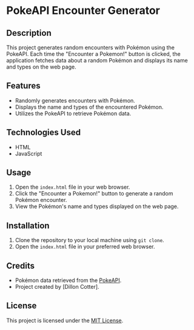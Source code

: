 # PokeAPI Encounter Generator

## Description
This project generates random encounters with Pokémon using the PokeAPI. Each time the "Encounter a Pokemon!" button is clicked, the application fetches data about a random Pokémon and displays its name and types on the web page.

## Features
- Randomly generates encounters with Pokémon.
- Displays the name and types of the encountered Pokémon.
- Utilizes the PokeAPI to retrieve Pokémon data.

## Technologies Used
- HTML
- JavaScript

## Usage
1. Open the `index.html` file in your web browser.
2. Click the "Encounter a Pokemon!" button to generate a random Pokémon encounter.
3. View the Pokémon's name and types displayed on the web page.

## Installation
1. Clone the repository to your local machine using `git clone`.
2. Open the `index.html` file in your preferred web browser.

## Credits
- Pokémon data retrieved from the [PokeAPI](https://pokeapi.co/).
- Project created by [Dillon Cotter].

## License
This project is licensed under the [MIT License](LICENSE).